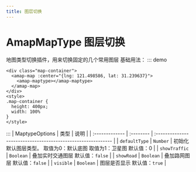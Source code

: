 ```yaml
---
title: 图层切换
---
```

# AmapMapType   图层切换
地图类型切换插件，用来切换固定的几个常用图层
基础用法：
::: demo
```vue
<div class="map-container">
  <amap-map :center="{lng: 121.498586, lat: 31.239637}">
    <amap-maptype></amap-maptype>
  </amap-map>
</div>
<style>
.map-container {
  height: 400px;
  width: 100%
}
</style>
```
:::
| MaptypeOptions | 类型      | 说明                                                         |
| :------------- | :-------- | :----------------------------------------------------------- |
| `defaultType`  | `Number`  | 初始化默认图层类型。 取值为0：默认底图 取值为1：卫星图 默认值：0 |
| `showTraffic`  | `Boolean` | 叠加实时交通图层 默认值：`false`                             |
| `showRoad`     | `Boolean` | 叠加路网图层 默认值：`false`                                 |
| `visible`      | `Boolean` | 图层是否显示 默认值：`true`                                  |